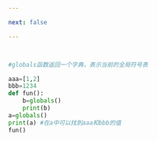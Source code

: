 ```yaml
---

next: false

---
```




<BlogInfo id="799"/>

```python


#globals函数返回一个字典，表示当前的全局符号表

aaa=[1,2]
bbb=1234
def fun():
    b=globals()
    print(b)
a=globals()
print(a) #在a中可以找到aaa和bbb的值
fun()
```



<ActionBox />
